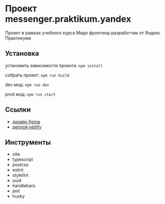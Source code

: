 # Проект messenger.praktikum.yandex

Проект в рамках учебного курса Мидл фронтенд-разработчик от Яндекс Практикума

## Установка

установить зависимости проекта: `npm install`

собрать проект: `npm run build`

dev мод: `npm run dev`

prod мод: `npm run start`

## Ссылки

- [дизайн figma](https://www.figma.com/design/jF5fFFzgGOxQeB4CmKWTiE/Chat_external_link?node-id=0-1&node-type=canvas&t=5NbbckirUfHKFsU3-0)
- [деплой netlify](https://messenger-yandex-practikum.netlify.app/)

## Инструменты

- vite
- typescript
- postcss
- eslint
- stylelint
- uuid
- handlebars
- jest
- husky
